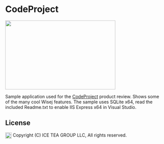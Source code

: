 CodeProject
====

<img src="https://raw.githubusercontent.com/tfreitasleal/wisej-examples/master/Support/Images/CodeProject.jpg" width="350" height="220">

Sample application used for the [CodeProject](https://www.codeproject.com/Articles/1208339/Wisej-The-Easy-Button-for-Enterprise-Software) product review. Shows some of the many cool Wisej features. The sample uses SQLite x64, read the included Readme.txt to enable IIS Express x64 in Visual Studio.

License
-------
<img src="http://iceteagroup.com/wp-content/uploads/2017/01/Square-64x64-trasp.png" height="20" align="top"> Copyright (C) ICE TEA GROUP LLC, All rights reserved.
